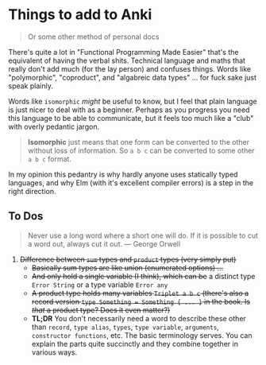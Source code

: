 # Things to add to Anki

> Or some other method of personal docs

There's quite a lot in "Functional Programming Made Easier" that's the equivalent of having the verbal shits. Technical language and maths that really don't add much (for the lay person) and confuses things. Words like "polymorphic", "coproduct", and "algabreic data types" ... for fuck sake just speak plainly.

Words like `isomorphic` _might_ be useful to know, but I feel that plain language is just nicer to deal with as a beginner. Perhaps as you progress you need this language to be able to communicate, but it feels too much like a "club" with overly pedantic jargon.

> **Isomorphic** just means that one form can be converted to the other without loss of information. So `a b c` can be converted to some other `a b c` format.

In my opinion this pedantry is why hardly anyone uses statically typed languages, and why Elm (with it's excellent compiler errors) is a step in the right direction.

## To Dos

> Never use a long word where a short one will do.
> If it is possible to cut a word out, always cut it out.
> — George Orwell

1. <s>Difference between `sum` types and `product` types (very simply put)</s>
    - <s>Basically sum types are like union (enumerated options) ...</s>
    - <s>And only hold a single variable (I think), which can be</s> a distinct type `Error String` or a type variable `Error any`
    - <s>A product type holds many variables `Triplet a b c` (there's also a record version `type Something = Something { ... }` in the book. Is _that_ a product type? Does it even matter?)</s>
    - **TL;DR** You don't necessarily need a word to describe these other than `record`, `type alias`, `types`, `type variable`, `arguments`, `constructor functions`, etc. The basic terminology serves. You can explain the parts quite succinctly and they combine together in various ways.
